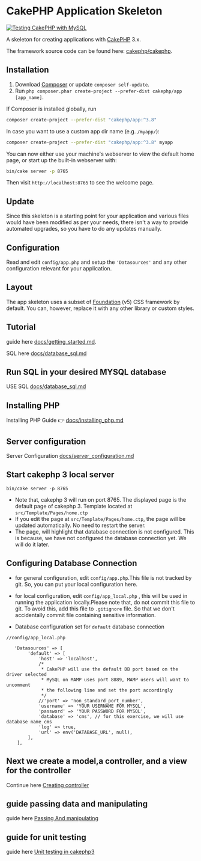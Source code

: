 # CakePHP Application Skeleton

[![Testing CakePHP with MySQL](https://github.com/nuzulfikrie/cakephp3-tutorial/actions/workflows/cakephp3.yml/badge.svg)](https://github.com/nuzulfikrie/cakephp3-tutorial/actions/workflows/cakephp3.yml)

A skeleton for creating applications with [CakePHP](https://cakephp.org) 3.x.

The framework source code can be found here: [cakephp/cakephp](https://github.com/cakephp/cakephp).

## Installation

1. Download [Composer](https://getcomposer.org/doc/00-intro.md) or update `composer self-update`.
2. Run `php composer.phar create-project --prefer-dist cakephp/app [app_name]`.

If Composer is installed globally, run

```bash
composer create-project --prefer-dist "cakephp/app:^3.8"
```

In case you want to use a custom app dir name (e.g. `/myapp/`):

```bash
composer create-project --prefer-dist "cakephp/app:^3.8" myapp
```

You can now either use your machine's webserver to view the default home page, or start
up the built-in webserver with:

```bash
bin/cake server -p 8765
```

Then visit `http://localhost:8765` to see the welcome page.

## Update

Since this skeleton is a starting point for your application and various files
would have been modified as per your needs, there isn't a way to provide
automated upgrades, so you have to do any updates manually.

## Configuration

Read and edit `config/app.php` and setup the `'Datasources'` and any other
configuration relevant for your application.

## Layout

The app skeleton uses a subset of [Foundation](http://foundation.zurb.com/) (v5) CSS
framework by default. You can, however, replace it with any other library or
custom styles.

## Tutorial

guide here [docs/getting_started.md](https://github.com/nuzulfikrie/cakephp3-tutorial/blob/main/docs/getting_started.MD).

SQL here [docs/database_sql.md](https://github.com/nuzulfikrie/cakephp3-tutorial/blob/main/docs/database_sql.md)

## Run SQL in your desired MYSQL database

USE SQL  [docs/database_sql.md](https://github.com/nuzulfikrie/cakephp3-tutorial/blob/main/docs/database_sql.md)

## Installing PHP

Installing PHP Guide 👉 [docs/installing_php.md](https://github.com/nuzulfikrie/cakephp3-tutorial/blob/main/docs/installing_php.md)

## Server configuration

Server Configuration [docs/server_configuration.md](https://github.com/nuzulfikrie/cakephp3-tutorial/blob/main/docs/server_configuration.md)

## Start cakephp 3 local server

```
bin/cake server -p 8765
```

- Note that, cakephp 3 will run on port 8765. The displayed page is the default page of cakephp 3. Template located at `src/Template/Pages/home.ctp`
- If you edit the page at `src/Template/Pages/home.ctp`, the page will be updated automatically. No need to restart the server.
- The page, will highlight that database connection is not configured. This is because, we have not configured the database connection yet. We will do it later.

## Configuring Database Connection

- for general configuration, edit `config/app.php`.This file is not tracked by git. So, you can put your local configuration here.
- for local configuration, edit `config/app_local.php` , this will be used in running the application locally.Please note that, do not commit this file to git. To avoid this, add this file to `.gitignore` file. So that we don't accidentally commit file containing sensitive information.

- Database configuration set for `default` database connection

````
//config/app_local.php

   'Datasources' => [
        'default' => [
            'host' => 'localhost',
            /*
             * CakePHP will use the default DB port based on the driver selected
             * MySQL on MAMP uses port 8889, MAMP users will want to uncomment
             * the following line and set the port accordingly
             */
            //'port' => 'non_standard_port_number',
            'username' => 'YOUR USERNAME FOR MYSQL',
            'password' => 'YOUR PASSWORD FOR MYSQL',
            'database' => 'cms', // for this exercise, we will use database name cms
            'log' => true,
            'url' => env('DATABASE_URL', null),
        ],
    ],

````

## Next we create a model,a controller, and a view for the controller

Continue here [Creating controller](https://github.com/nuzulfikrie/cakephp3-tutorial/blob/main/docs/creating_controller.md)

## guide passing data and manipulating

guide here [Passing And manipulating](https://github.com/nuzulfikrie/cakephp3-tutorial/blob/main/docs/passingandmanipulating.md)

## guide for unit testing

guide here [Unit testing in cakephp3](https://github.com/nuzulfikrie/cakephp3-tutorial/blob/main/docs/unit_testing_in_cakephp3.md)
